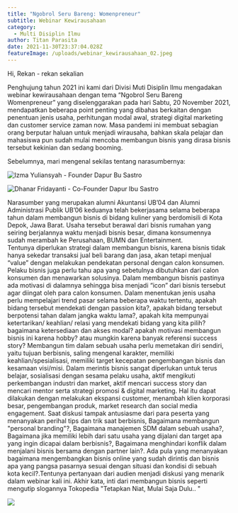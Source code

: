 ```yaml
---
title: "Ngobrol Seru Bareng: Womenpreneur"
subtitle: Webinar Kewirausahaan
category:
  - Multi Disiplin Ilmu
author: Titan Parasita
date: 2021-11-30T23:37:04.028Z
featureImage: /uploads/webinar_kewirausahaan_02.jpeg
---
```

Hi, Rekan - rekan sekalian

Penghujung tahun 2021 ini kami dari Divisi Muti Disiplin Ilmu mengadakan webinar kewirausahaan dengan tema “Ngobrol Seru Bareng Womenpreneur” yang diselenggarakan pada hari Sabtu, 20 November 2021, mendapatkan beberapa point penting yang dibahas berkaitan dengan penentuan  jenis usaha, perhitungan modal  awal,  strategi  digital marketing dan customer  service  zaman now.
Masa pandemi ini membuat sebagian orang berputar haluan untuk menjadi wirausaha, bahkan skala pelajar dan mahasiswa pun sudah mulai mencoba membangun bisnis yang dirasa bisnis tersebut kekinian dan sedang booming. 

Sebelumnya, mari mengenal sekilas tentang narasumbernya:

![Izma Yuliansyah - Founder Dapur Bu Sastro](/uploads/webinar_kewirausahaan_02-pemateri.jpeg)

![Dhanar Fridayanti - Co-Founder Dapur Ibu Sastro](/uploads/webinar_kewirausahaan_02-pemateri-02.jpeg)

Narasumber yang merupakan alumni Akuntansi UB’04 dan Alumni Administrasi Publik UB’06 keduanya telah bekerjasama selama beberapa tahun dalam membangun bisnis di bidang kuliner yang berdomisili di Kota Depok, Jawa Barat. Usaha tersebut berawal dari bisnis rumahan yang seiring berjalannya waktu menjadi bisnis besar, dimana konsumennya sudah merambah ke Perusahaan, BUMN dan Entertainment.\
Tentunya diperlukan strategi  dalam membangun bisnis, karena bisnis tidak hanya sekedar transaksi jual beli barang dan jasa, akan tetapi menjual “value” dengan melakukan pendekatan personal dengan calon konsumen. Pelaku bisnis juga perlu tahu apa yang sebetulnya dibutuhkan dari calon konsumen  dan menawarkan solusinya. Dalam membangun bisnis pastinya ada motivasi di dalamnya sehingga bisa menjadi “icon” dari bisnis tersebut agar diingat oleh para calon konsumen. 
Dalam menentukan jenis usaha perlu mempelajari trend pasar selama beberapa waktu tertentu, apakah bidang tersebut mendekati dengan passion kita?, apakah bidang tersebut berpotensi tahan dalam jangka waktu lama?, apakah kita mempunyai ketertarikan/ keahlian/ relasi yang mendekati bidang yang kita pilih? bagaimana ketersediaan dan akses modal? apakah motivasi membangun bisnis ini karena  hobby? atau mungkin karena banyak referensi success story?
Membangun tim dalam sebuah usaha perlu memetakan diri sendiri, yaitu tujuan berbisnis, saling mengenal karakter, memiliki keahlian/spesialisasi, memiliki target kecepatan pengembangan bisnis dan kesamaan visi/misi. Dalam merintis bisnis sangat diperlukan untuk terus belajar, sosialisasi dengan sesama pelaku usaha, aktif mengikuti perkembangan industri dan market, aktif mencari success story dan mencari mentor serta strategi promosi & digital marketing. Hal itu dapat dilakukan dengan melakukan ekspansi customer, menambah klien korporasi besar, pengembangan produk, market research dan social media engagement.
Saat diskusi tampak antusiasme dari para peserta yang menanyakan perihal tips dan trik saat berbisnis, Bagaimana membangun "personal branding"?, Bagaimana manajemen SDM dalam sebuah usaha?, Bagaimana jika memiliki lebih dari satu usaha yang dijalani dan target apa yang ingin dicapai dalam berbisnis?, Bagaimana menghindari konflik dalam menjalani bisnis bersama dengan partner lain?. Ada pula yang menanyakan bagaimana mengembangkan bisnis online yang sudah dirintis dan bisnis apa yang pangsa pasarnya sesuai dengan situasi dan kondisi di sebuah kota kecil?.Tentunya pertanyaan dari audien menjadi diskusi yang menarik dalam webinar kali ini.
Akhir kata, inti dari membangun bisnis seperti mengutip slogannya Tokopedia "Tetapkan Niat, Mulai Saja Dulu.. "

![](/uploads/webinar_kewirausahaan-02.jpeg)
